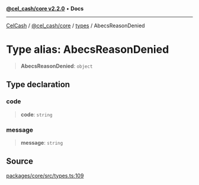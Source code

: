 [**@cel_cash/core v2.2.0**](../../README.md) • **Docs**

***

[CelCash](../../../../packages.md) / [@cel\_cash/core](../../README.md) / [types](../README.md) / AbecsReasonDenied

# Type alias: AbecsReasonDenied

> **AbecsReasonDenied**: `object`

## Type declaration

### code

> **code**: `string`

### message

> **message**: `string`

## Source

[packages/core/src/types.ts:109](https://github.com/Pyxlab/celcash/blob/9e2eeefc75067a4b86d18d5bb144eb4446f097c2/packages/core/src/types.ts#L109)
